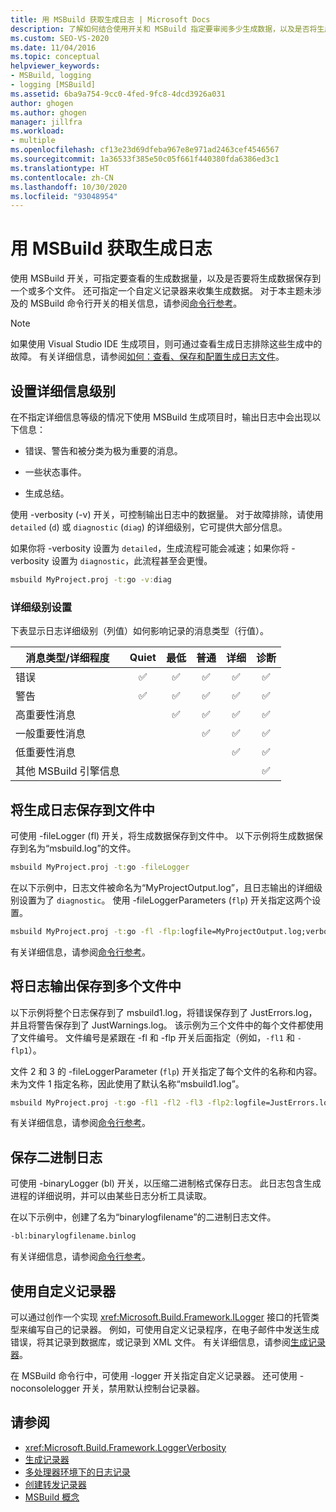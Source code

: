 ```yaml
---
title: 用 MSBuild 获取生成日志 | Microsoft Docs
description: 了解如何结合使用开关和 MSBuild 指定要审阅多少生成数据，以及是否将生成数据保存到一个或多个文件中。
ms.custom: SEO-VS-2020
ms.date: 11/04/2016
ms.topic: conceptual
helpviewer_keywords:
- MSBuild, logging
- logging [MSBuild]
ms.assetid: 6ba9a754-9cc0-4fed-9fc8-4dcd3926a031
author: ghogen
ms.author: ghogen
manager: jillfra
ms.workload:
- multiple
ms.openlocfilehash: cf13e23d69dfeba967e8e971ad2463cef4546567
ms.sourcegitcommit: 1a36533f385e50c05f661f440380fda6386ed3c1
ms.translationtype: HT
ms.contentlocale: zh-CN
ms.lasthandoff: 10/30/2020
ms.locfileid: "93048954"
---
```

# <a name="obtain-build-logs-with-msbuild"></a>用 MSBuild 获取生成日志

使用 MSBuild 开关，可指定要查看的生成数据量，以及是否要将生成数据保存到一个或多个文件。 还可指定一个自定义记录器来收集生成数据。 对于本主题未涉及的 MSBuild 命令行开关的相关信息，请参阅[命令行参考](../msbuild/msbuild-command-line-reference.md)。

> [!NOTE]
> 如果使用 Visual Studio IDE 生成项目，则可通过查看生成日志排除这些生成中的故障。 有关详细信息，请参阅[如何：查看、保存和配置生成日志文件](../ide/how-to-view-save-and-configure-build-log-files.md)。

## <a name="set-the-level-of-detail"></a>设置详细信息级别

 在不指定详细信息等级的情况下使用 MSBuild 生成项目时，输出日志中会出现以下信息：

- 错误、警告和被分类为极为重要的消息。

- 一些状态事件。

- 生成总结。

使用 -verbosity (-v) 开关，可控制输出日志中的数据量。 对于故障排除，请使用 `detailed` (`d`) 或 `diagnostic` (`diag`) 的详细级别，它可提供大部分信息。

如果你将 -verbosity 设置为 `detailed`，生成流程可能会减速；如果你将 -verbosity 设置为 `diagnostic`，此流程甚至会更慢。

```cmd
msbuild MyProject.proj -t:go -v:diag
```

### <a name="verbosity-settings"></a>详细级别设置

下表显示日志详细级别（列值）如何影响记录的消息类型（行值）。

| 消息类型/详细程度              | Quiet | 最低 | 普通 | 详细 | 诊断 |
|---------------------------------------|:-----:|:-------:|:------:|:--------:|:----------:|
| 错误                                |   ✅   |    ✅    |    ✅   |     ✅    |      ✅     |
| 警告                              |   ✅   |    ✅    |    ✅   |     ✅    |      ✅     |
| 高重要性消息              |       |    ✅    |    ✅   |     ✅    |      ✅     |
| 一般重要性消息           |       |         |    ✅   |     ✅    |      ✅     |
| 低重要性消息              |       |         |        |     ✅    |      ✅     |
| 其他 MSBuild 引擎信息 |       |         |        |          |      ✅     |

## <a name="save-the-build-log-to-a-file"></a>将生成日志保存到文件中

可使用 -fileLogger (fl) 开关，将生成数据保存到文件中。 以下示例将生成数据保存到名为“msbuild.log”的文件。

```cmd
msbuild MyProject.proj -t:go -fileLogger
```

 在以下示例中，日志文件被命名为“MyProjectOutput.log”，且日志输出的详细级别设置为了 `diagnostic`。 使用 -fileLoggerParameters (`flp`) 开关指定这两个设置。

```cmd
msbuild MyProject.proj -t:go -fl -flp:logfile=MyProjectOutput.log;verbosity=diagnostic
```

 有关详细信息，请参阅[命令行参考](../msbuild/msbuild-command-line-reference.md)。

## <a name="save-the-log-output-to-multiple-files"></a>将日志输出保存到多个文件中

 以下示例将整个日志保存到了 msbuild1.log，将错误保存到了 JustErrors.log，并且将警告保存到了 JustWarnings.log。 该示例为三个文件中的每个文件都使用了文件编号。 文件编号是紧跟在 -fl 和 -flp 开关后面指定（例如，`-fl1` 和 `-flp1`）。

 文件 2 和 3 的 -fileLoggerParameter (`flp`) 开关指定了每个文件的名称和内容。 未为文件 1 指定名称，因此使用了默认名称“msbuild1.log”。

```cmd
msbuild MyProject.proj -t:go -fl1 -fl2 -fl3 -flp2:logfile=JustErrors.log;errorsonly -flp3:logfile=JustWarnings.log;warningsonly
```

 有关详细信息，请参阅[命令行参考](../msbuild/msbuild-command-line-reference.md)。

## <a name="save-a-binary-log"></a>保存二进制日志

可使用 -binaryLogger (bl) 开关，以压缩二进制格式保存日志。 此日志包含生成进程的详细说明，并可以由某些日志分析工具读取。

在以下示例中，创建了名为“binarylogfilename”的二进制日志文件。

```cmd
-bl:binarylogfilename.binlog
```

有关详细信息，请参阅[命令行参考](../msbuild/msbuild-command-line-reference.md)。

## <a name="use-a-custom-logger"></a>使用自定义记录器

 可以通过创作一个实现 <xref:Microsoft.Build.Framework.ILogger> 接口的托管类型来编写自己的记录器。 例如，可使用自定义记录程序，在电子邮件中发送生成错误，将其记录到数据库，或记录到 XML 文件。 有关详细信息，请参阅[生成记录器](../msbuild/build-loggers.md)。

 在 MSBuild 命令行中，可使用 -logger 开关指定自定义记录器。 还可使用 -noconsolelogger 开关，禁用默认控制台记录器。

## <a name="see-also"></a>请参阅

- <xref:Microsoft.Build.Framework.LoggerVerbosity>
- [生成记录器](../msbuild/build-loggers.md)
- [多处理器环境下的日志记录](../msbuild/logging-in-a-multi-processor-environment.md)
- [创建转发记录器](../msbuild/creating-forwarding-loggers.md)
- [MSBuild 概念](../msbuild/msbuild-concepts.md)
